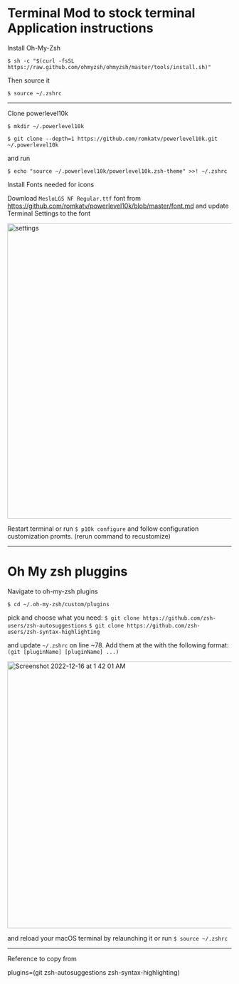 # Terminal Mod to stock terminal Application instructions

Install Oh-My-Zsh

`$ sh -c "$(curl -fsSL https://raw.github.com/ohmyzsh/ohmyzsh/master/tools/install.sh)"`

Then source it

`$ source ~/.zshrc`

---

Clone powerlevel10k

`$ mkdir ~/.powerlevel10k`

`$ git clone --depth=1 https://github.com/romkatv/powerlevel10k.git ~/.powerlevel10k`

and run 

`$ echo "source ~/.powerlevel10k/powerlevel10k.zsh-theme" >>! ~/.zshrc`

Install Fonts needed for icons 

Download `MesloLGS NF Regular.ttf` font from https://github.com/romkatv/powerlevel10k/blob/master/font.md and update Terminal Settings to the font

<img width="664" alt="settings" src="https://user-images.githubusercontent.com/7378560/208035393-a55768d9-f325-4413-8d9a-c0adfaceb85e.png">

Restart terminal or run `$ p10k configure` and follow configuration customization promts. (rerun command to recustomize)

--- 

# Oh My zsh pluggins

Navigate to oh-my-zsh plugins

`$ cd ~/.oh-my-zsh/custom/plugins`

pick and choose what you need:
`$ git clone https://github.com/zsh-users/zsh-autosuggestions`
`$ git clone https://github.com/zsh-users/zsh-syntax-highlighting`

and update `~/.zshrc` on line ~78. Add them at the with the following format: `(git [pluginName] [pluginName] ...)`

<img width="600" alt="Screenshot 2022-12-16 at 1 42 01 AM" src="https://user-images.githubusercontent.com/7378560/208038490-46073fea-def0-413a-b23d-7302c1157eff.png">

and reload your macOS terminal by relaunching it or run `$ source ~/.zshrc`

---

Reference to copy from

plugins=(git zsh-autosuggestions zsh-syntax-highlighting)






